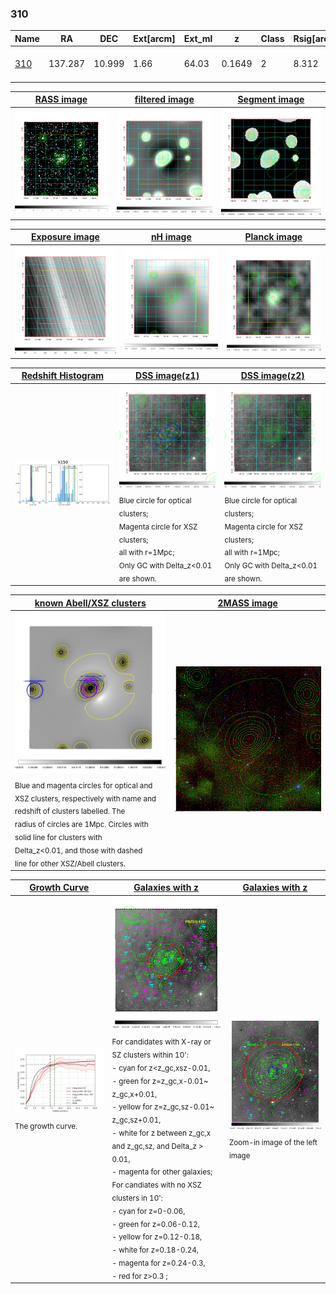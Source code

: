 <div STYLE="page-break-after: always;"></div>

### 310

|Name          |RA          |DEC      | Ext[arcm] | Ext_ml | z    | Class| Rsig[arcmin] | CRsig[c/s] | CR500[c/s] | R500[Mpc] |L500[erg/s]|F500[erg/s/cm^2]| M500[Msun]|Tx[keV]|beta|GC(XSZ,Delta_z<0.01)| GC(OPT,Delta_z<0.01)|GC|alias|
|--------------|------------|------------|---|---|-----------|--------|------|------|----|----|----|----|----|----|----|----|----|----|---|
|[310](script/310.md)     | 137.287       | 10.999       | 1.66    | 64.03   | 0.1649 | 2   | 8.312 |0.309 |0.301 |1.186 |4.368e+44 |5.831e-12 |5.575e+14 |6.515 |1.262 |XBACs, |-, |Tar, XBACs, A, |k150|

|[RASS image](../image/310/310_img.pdf)|[filtered image](../image/310/310_fil.pdf)|[Segment image](../image/310/310_seg.pdf)|
|-------------------|--------------------|-------------------|
| <img src="../image/310/310_img.png" width="300">  | <img src="../image/310/310_fil.png" width="300">   | <img src="../image/310/310_seg.png" width="300">  |

|[Exposure image](../image/310/310_mex.pdf)| [nH image](../image/310/310_nh.pdf)| [Planck image](../image/310/310_p.pdf)|
|-------------------|--------------------|-------------------|
|<img src="../image/310/310_mex.png" width="300">   | <img src="../image/310/310_nh.png" width="300">    | <img src="../image/310/310_p.png" width="300"> |

|[Redshift Histogram](../image/310/310_zg.pdf) | [DSS image(z1)](../image/310/310_dss_z1.pdf)      |  [DSS image(z2)](../image/310/310_dss_z2.pdf)    |
|-------------------|--------------------|-------------------|
|<img src="../image/310/310_zg.png" width="300"> |<img src="../image/310/310_dss_z1.png" width="300"> <sub><br>Blue circle for optical clusters; <br>Magenta circle for XSZ clusters; <br>all with r=1Mpc; <br>Only GC with Delta_z<0.01 are shown. </sub>| <img src="../image/310/310_dss_z2.png" width="300"><sub><br>Blue circle for optical clusters; <br>Magenta circle for XSZ clusters; <br>all with r=1Mpc; <br>Only GC with Delta_z<0.01 are shown. </sub> |

|[known Abell/XSZ clusters](../image/310/310_m.pdf) | [2MASS image](../image/310/310_2mass.pdf)      |
|-------------------|-------------------|
|<img src=../image/310/310_m.png width="300"> <sub><br>Blue and magenta circles for optical and <br>XSZ clusters, respectively with name and <br>redshift of clusters labelled. The <br>radius of circles are 1Mpc. Circles with <br>solid line for clusters with <br>Delta_z<0.01, and those with dashed <br>line for other XSZ/Abell clusters.        </sub>|<img src="../image/310/310_2mass.png" width="300">  |

|[Growth Curve](../image/310/310_gca_all.png) |[Galaxies with z](../image/310/310_opt_ned.pdf) |[Galaxies with z](../image/310/310_opt_ned_zoom.pdf) |
|-------------------|-------------------|-------------------|
| <img src="../image/310/310_gca_all.png" width="300"> <sub><br>The growth curve.</sub>| <img src=../image/310/310_opt_ned.png width="300"> <br><sub> For candidates with X-ray or SZ clusters within 10': <br> - cyan for z<z_gc,xsz-0.01, <br> - green for z=z_gc,x-0.01~ z_gc,x+0.01, <br> - yellow for z=z_gc,sz-0.01~ z_gc,sz+0.01, <br> - white for z between z_gc,x and z_gc,sz, and Delta_z > 0.01, <br> - magenta for other galaxies; <br>For candiates with no XSZ clusters in 10': <br> - cyan for z=0-0.06, <br> - green for z=0.06-0.12, <br> - yellow for z=0.12-0.18, <br> - white for z=0.18-0.24, <br> - magenta for z=0.24-0.3, <br> - red for z>0.3 ;  </sub>|<img src=../image/310/310_opt_ned_zoom.png width="300">  <br><sub> Zoom-in image of the left image</sub>|




